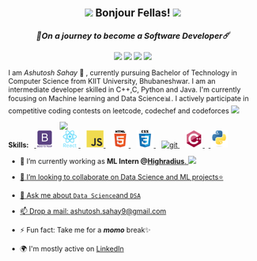 <h2 align="center"><img src="https://media.giphy.com/media/hvRJCLFzcasrR4ia7z/giphy.gif" width="50"> Bonjour Fellas! <img src="https://i.pinimg.com/originals/8a/a4/59/8aa4595fb24b6ed585dddac4622b2445.gif" width="80"></h2>

<h3 align="center"><i><b> 🎉On a journey to become a Software Developer☄️</b></i></h3>
<p align="center">
<a href="https://www.linkedin.com/in/ashutosh0308/"><img src="https://img.shields.io/badge/-Ashutosh-blue?style=flat-square&logo=Linkedin&logoColor=white&link=https://www.linkedin.com/in/ashutosh0308/"></a>
<a href="https://github.com/ashutosh0308"><img src="https://img.shields.io/github/followers/ashutosh0308?label=follow&style=social"></a>
<img src="https://gpvc.arturio.dev/ashutosh0308">
<a href="https://github.com/ashutosh0308"><img src="https://img.shields.io/badge/Made%20With%20❤️%20By-Ashutosh-orange"></a>
</p>

I am *Ashutosh Sahay* 👾 , currently pursuing Bachelor of Technology in Computer Science from KIIT University, Bhubaneshwar.  I am an intermediate developer skilled in C++,C, Python and Java. I'm currently focusing on Machine learning and Data Science📊. I actively participate in competitive coding contests on leetcode, codechef and codeforces <img src="https://www.georgiancollege.ca/wp-content/uploads/lightbulb.gif" width="30">


<img align='right' src="https://thumbs.gfycat.com/EvilNextDevilfish-size_restricted.gif" width="400">

<br>
 <b>Skills: </b>&nbsp;&nbsp;<a href="https://getbootstrap.com" target="_blank"> <img src="https://raw.githubusercontent.com/devicons/devicon/master/icons/bootstrap/bootstrap-plain-wordmark.svg" alt="bootstrap" width="35" height="35"/></a> &nbsp;&nbsp;  <a href="https://reactjs.org/" target="_blank"> <img src="https://raw.githubusercontent.com/devicons/devicon/master/icons/react/react-original-wordmark.svg" alt="react" width="35" height="35"/> </a>&nbsp;&nbsp;
 <a href="https://developer.mozilla.org/en-US/docs/Web/JavaScript" target="_blank"> <img src="https://raw.githubusercontent.com/devicons/devicon/master/icons/javascript/javascript-original.svg" alt="javascript" width="35" height="35"/> </a> &nbsp;&nbsp; <a href="https://www.w3.org/html/" target="_blank"> <img src="https://raw.githubusercontent.com/devicons/devicon/master/icons/html5/html5-original-wordmark.svg" alt="html5" width="35" height="35"/> </a>&nbsp;&nbsp; <a href="https://www.w3schools.com/css/" target="_blank"> <img src="https://raw.githubusercontent.com/devicons/devicon/master/icons/css3/css3-original-wordmark.svg" alt="css3" width="35" height="35"/> </a>&nbsp;&nbsp; <a href="https://git-scm.com/" target="_blank"> <img src="https://www.vectorlogo.zone/logos/git-scm/git-scm-icon.svg" alt="git" width="35" height="35"/> </a> &nbsp;&nbsp;  <a href="https://www.w3schools.com/cpp/" target="_blank"> <img src="https://raw.githubusercontent.com/devicons/devicon/master/icons/cplusplus/cplusplus-original.svg" alt="cplusplus" width="35" height="35"/> </a>&nbsp;&nbsp;<a href="https://www.python.org" target="_blank"> <img src="https://raw.githubusercontent.com/devicons/devicon/master/icons/python/python-original.svg" alt="python" width="35" height="35"/> </a>

- 🔭 I’m currently working as **ML Intern @**<a href="https://www.highradius.com/">**Highradius**. <img src="https://ayfaatechnology.com/wp-content/themes/ayfaa-theme/ayfaa/images/home.gif" width="50">
 
- 👯 I’m looking to collaborate on Data Science and ML projects⭐️ 
- 💬 Ask me about ```Data Science```and ```DSA```
- 📫 Drop a mail: [ashutosh.sahay9@gmail.com](ashutosh.sahay9@gmail.com)
- ⚡ Fun fact: Take me for a ***momo*** break✨ 
- 🌍 I'm mostly active on [LinkedIn](https://www.linkedin.com/in/ashutosh0308/)

<br>
